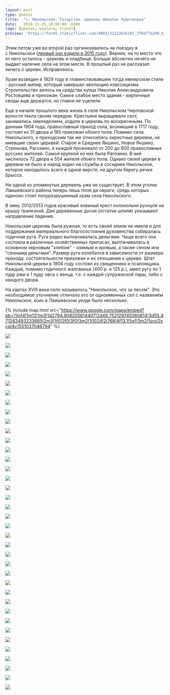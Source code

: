 ```yaml
---
layout: post
type: photos
title:  "с. Никольское, Татарстан. Церковь Николая Чудотворца"
date:   2018-11-25 10:00:00 -0400
tags: [photos, explore, travel]
preview: 'https://farm5.staticflickr.com/4903/31113826107_378d77a290_k_d.jpg'
---
```


Этим летом уже во второй раз организовались на поездку в с.Никольское ([первый раз ездили в 2015 году](https://ilya.gorenburg.com/2015/05/10/imenkovo)). Вернее, на то место что от него осталось - церковь и кладбище. Больше абсоютно ничего не выдает наличие села на этом месте.  В прошлый раз не рассказал ничего о церкви. Исправляюсь.

Храм возведен в 1829 году в главенствовавшем тогда имперском стиле - русский ампир, который завершал эволюцию классицизма. Строительство велось на средства купца Николая Александровича Ростовцева и прихожан. Самое слабое место здания - кирпичные своды еще держатся, но главки не уцелели.

Еще в начале прошлого века жизнь в селе Никольском Чирповской волости текла своим чередом. Крестьяне выращивали скот, занимались земледелием, ходили в церковь по воскресеньям. По данным 1904 года, православный приход села, возникший в 1717 году, состоял из 31 двора и 185 прихожан обоего пола. Помимо села Никольского, к приходским так же относились окрестные деревни, не имевшие своих церквей: Старое и Среднее Якшино, Новое Якшино, Стрюкова, Рагозино, в каждой проживало от 200 до 600 православных русских жителей. Самой крупной из них была Рагозино. В ней числилось 72 двора и 554 жителя обоего пола. Однако своей церкви в деревне не было и народ ходил на службы в соседнее Никольское, которое находилось всего в одной версте, на другом берегу речки Брысса.

Ни одной из упомянутых деревень уже не существует. В этом уголке Лаишевского района теперь лишь поля да овраги, средь которых одиноко стоит полуразрушенный храм села Никольского.

В зиму 2012/2013 годов красивый кованый крест колокольни рухнули на крышу трапезной. Две деревянные доски (остатки шпиля) указывают направление падения.

Никольская церковь была ружная, то есть своей земли не имела и для поддержания материального благосостояния духовенства собиралась годичная руга. Руга редко выплачивалась деньгами. Чаще всего она состояла в различных хозяйственных припасах, выплачивалась в основном зерновым "хлебом" - озимым и яровым, а также сеном или "сенными деньгами". Размер руги колебался в зависимости от размера прихода, состоятельности прихожан и их отношения к церкви. Штат Никольской церкви в 1904 году состоял из священника и псаломщика. Каждый, помимо годичного жалованья (400 р. и 125 р.), имел ругу по 1 пуду ржи и 1 пуду овса с венца, т.е. с каждой супружеской пары, либо с каждого двора.

На картах XVIII века село называлось "Никольское, что за лесом". Это необходимое уточнение отличало его от одноименных сел с названием Никольское, коих в Лаишевском уезде было несколько.

{% include map.html src="https://www.google.com/maps/embed?pb=!1m14!1m12!1m3!1d2794.908205814407!2d49.752129745060614!3d55.471283493233685!2m3!1f0!2f0!3f0!3m2!1i1024!2i768!4f13.1!5e1!3m2!1sru!2sca!4v1551037046794" %}

![](https://farm5.staticflickr.com/4878/45324624635_81aef384ee_o_d.jpg)

![](https://farm5.staticflickr.com/4846/45324624895_730b3854aa_o_d.jpg)

![](https://farm5.staticflickr.com/4890/45324624095_25ff8216af_o_d.jpg)

![](https://farm5.staticflickr.com/4876/32181911328_1246898e65_o_d.jpg)

![](https://farm5.staticflickr.com/4846/31113819417_cebd1ce21e_k.jpg)

![](https://farm5.staticflickr.com/4859/45328183574_8163a4c61d_k.jpg)

![](https://farm5.staticflickr.com/4874/31113823397_b56d2f59bd_k.jpg)

![](https://farm5.staticflickr.com/4862/45328239914_bddd29cc65_k.jpg)

![](https://farm5.staticflickr.com/4804/46002859422_e1acd13cd0_k.jpg)

![](https://farm5.staticflickr.com/4826/45328237244_3bdd1a63cf_k.jpg)

![](https://farm5.staticflickr.com/4913/45328235784_8f720a04f4_k.jpg)

![](https://farm5.staticflickr.com/4826/45328234464_95c06e6fe9_k.jpg)

![](https://farm5.staticflickr.com/4810/45328231964_008a192693_k.jpg)

![](https://farm5.staticflickr.com/4846/44236858010_2fe8073236_k.jpg)

![](https://farm5.staticflickr.com/4902/44236856780_cf0a9eb10f_k.jpg)

![](https://farm5.staticflickr.com/4842/44236855420_e758828cff_k.jpg)

![](https://farm5.staticflickr.com/4825/44236854260_f11bf665bd_k.jpg)

![](https://farm5.staticflickr.com/4852/46002837202_ebdc54450f_k.jpg)

![](https://farm5.staticflickr.com/4853/46002834502_54bb395ed3_k.jpg)

![](https://farm5.staticflickr.com/4873/46002831912_5380d91bde_k.jpg)

![](https://farm5.staticflickr.com/4903/46002829822_9910a7c85a_k.jpg)

![](https://farm5.staticflickr.com/4877/44236846540_25a96b1059_k.jpg)

![](https://farm5.staticflickr.com/4809/44236844070_c8e5bf3636_k.jpg)

![](https://farm5.staticflickr.com/4874/46002822962_87573b93da_k.jpg)

![](https://farm5.staticflickr.com/4915/31113841387_df03a83d10_k.jpg)

![](https://farm5.staticflickr.com/4909/31113839517_804c952b14_k.jpg)

![](https://farm5.staticflickr.com/4909/45328211664_3a09a42721_k.jpg)

![](https://farm5.staticflickr.com/4803/45328209474_1ff8ad162a_k.jpg)

![](https://farm5.staticflickr.com/4823/45328207754_9dc608a7fc_k.jpg)

![](https://farm5.staticflickr.com/4900/45328205874_93c20f590e_k.jpg)

![](https://farm5.staticflickr.com/4872/45328203714_ad4757234e_k.jpg)

![](https://farm5.staticflickr.com/4816/45328202704_7680ac2822_k.jpg)

![](https://farm5.staticflickr.com/4810/45328200514_5422660105_k.jpg)

![](https://farm5.staticflickr.com/4892/32181485288_b1e94e73db_k.jpg)

![](https://farm5.staticflickr.com/4857/45328197794_4272e912d3_k.jpg)

![](https://farm5.staticflickr.com/4807/45328196184_be9ae6f910_k.jpg)

![](https://farm5.staticflickr.com/4903/31113826107_378d77a290_k.jpg)

![](https://farm5.staticflickr.com/4871/45328190054_3704fcc178_k.jpg)
